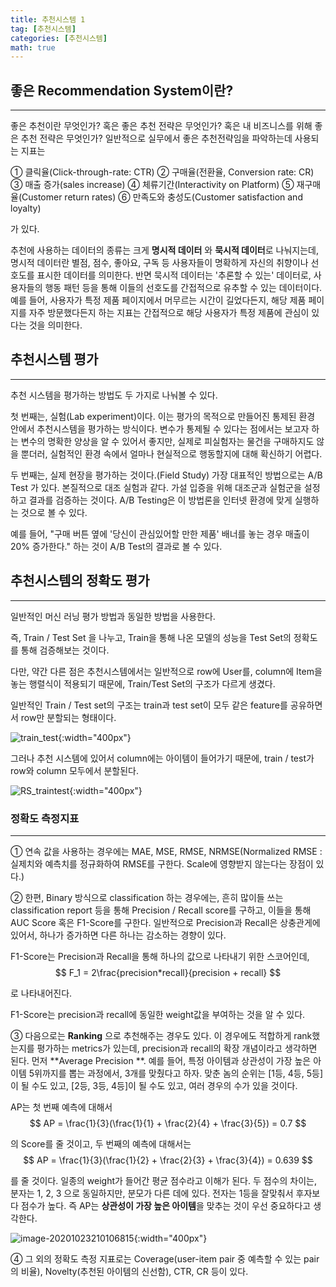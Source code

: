 ```yaml
---
title: 추천시스템 1
tag: [추천시스템]
categories: [추천시스템]
math: true
---
```


## 좋은 Recommendation System이란?

---

좋은 추천이란 무엇인가? 혹은 좋은 추천 전략은 무엇인가? 혹은 내 비즈니스를 위해 좋은 추천 전략은 무엇인가? 일반적으로 실무에서 좋은 추천전략임을 파악하는데 사용되는 지표는

① 클릭율(Click-through-rate: CTR)
② 구매율(전환율, Conversion rate: CR)
③ 매출 증가(sales increase)
④ 체류기간(Interactivity on Platform)
⑤ 재구매율(Customer return rates)
⑥ 만족도와 충성도(Customer satisfaction and loyalty)

가 있다.

추천에 사용하는 데이터의 종류는 크게 **명시적 데이터** 와 **묵시적 데이터**로 나눠지는데, 명시적 데이터란 별점, 점수, 좋아요, 구독 등 사용자들이 명확하게 자신의 취향이나 선호도를 표시한 데이터를 의미한다. 반면 묵시적 데이터는 '추론할 수 있는' 데이터로, 사용자들의 행동 패턴 등을 통해 이들의 선호도를 간접적으로 유추할 수 있는 데이터이다. 예를 들어, 사용자가 특정 제품 페이지에서 머무르는 시간이 길었다든지, 해당 제품 페이지를 자주 방문했다든지 하는 지표는 간접적으로 해당 사용자가 특정 제품에 관심이 있다는 것을 의미한다.

## 추천시스템 평가

---

추천 시스템을 평가하는 방법도 두 가지로 나눠볼 수 있다.

첫 번째는, 실험(Lab experiment)이다. 이는 평가의 목적으로 만들어진 통제된 환경 안에서 추천시스템을 평가하는 방식이다. 변수가 통제될 수 있다는 점에서는 보고자 하는 변수의 명확한 양상을 알 수 있어서 좋지만, 실제로 피실험자는 물건을 구매하지도 않을 뿐더러, 실험적인 환경 속에서 얼마나 현실적으로 행동할지에 대해 확신하기 어렵다. 

두 번째는, 실제 현장을 평가하는 것이다.(Field Study) 가장 대표적인 방법으로는 A/B Test 가 있다. 본질적으로 대조 실험과 같다. 가설 입증을 위해 대조군과 실험군을 설정하고 결과를 검증하는 것이다. A/B Testing은 이 방법론을 인터넷 환경에 맞게 실행하는 것으로 볼 수 있다.

예를 들어, "구매 버튼 옆에 '당신이 관심있어할 만한 제품' 배너를 놓는 경우 매출이 20% 증가한다." 하는 것이 A/B Test의 결과로 볼 수 있다.  

## 추천시스템의 정확도 평가

---

일반적인 머신 러닝 평가 방법과 동일한 방법을 사용한다.

즉, Train / Test Set 을 나누고, Train을 통해 나온 모델의 성능을 Test Set의 정확도를 통해 검증해보는 것이다.

다만, 약간 다른 점은 추천시스템에서는 일반적으로 row에 User를, column에 Item을 놓는 행렬식이 적용되기 때문에, Train/Test Set의 구조가 다르게 생겼다. 

일반적인 Train / Test set의 구조는 train과 test set이 모두 같은 feature를 공유하면서 row만 분할되는 형태이다.

![train_test](https://user-images.githubusercontent.com/37925813/96999775-b5781b80-1570-11eb-9fb0-65ae204dbc33.png){:width="400px"}

그러나 추천 시스템에 있어서 column에는 아이템이 들어가기 때문에, train / test가 row와 column 모두에서 분할된다.

![RS_traintest](https://user-images.githubusercontent.com/37925813/96999769-b3ae5800-1570-11eb-85d7-f74512867094.png){:width="400px"}



### 정확도 측정지표

---

① 연속 값을 사용하는 경우에는 MAE, MSE, RMSE, NRMSE(Normalized RMSE : 실제치와 예측치를 정규화하여 RMSE를 구한다. Scale에 영향받지 않는다는 장점이 있다.)

② 한편, Binary 방식으로 classification 하는 경우에는, 흔히 많이들 쓰는 classification report 등을 통해 Precision / Recall score를 구하고, 이들을 통해 AUC Score 혹은 F1-Score를 구한다. 일반적으로 Precision과 Recall은 상충관게에 있어서, 하나가 증가하면 다른 하나는 감소하는 경향이 있다.

F1-Score는 Precision과 Recall을 통해 하나의 값으로 나타내기 위한 스코어인데,
$$
F_1 = 2\frac{precision*recall}{precision + recall}
$$

로 나타내어진다.

F1-Score는 precision과 recall에 동일한 weight값을 부여하는 것을 알 수 있다.

③ 다음으로는 **Ranking** 으로 추천해주는 경우도 있다. 이 경우에도 적합하게 rank했는지를 평가하는 metrics가 있는데, precision과 recall의 확장 개념이라고 생각하면 된다. 먼저 **Average Precision **. 예를 들어, 특정 아이템과 상관성이 가장 높은 아이템 5위까지를 뽑는 과정에서, 3개를 맞췄다고 하자. 맞춘 놈의 순위는 [1등, 4등, 5등]이 될 수도 있고, [2등, 3등, 4등]이 될 수도 있고, 여러 경우의 수가 있을 것이다. 

AP는 첫 번째 예측에 대해서
$$
AP = \frac{1}{3}(\frac{1}{1} + \frac{2}{4} + \frac{3}{5}) = 0.7
$$


의 Score를 줄 것이고, 두 번째의 예측에 대해서는
$$
AP = \frac{1}{3}(\frac{1}{2} + \frac{2}{3} + \frac{3}{4}) = 0.639
$$

를 줄 것이다. 일종의 weight가 들어간 평균 점수라고 이해가 된다. 두 점수의 차이는, 분자는 1, 2, 3 으로 동일하지만, 분모가 다른 데에 있다. 전자는 1등을 잘맞춰서 후자보다 점수가 높다. 즉 AP는 **상관성이 가장 높은 아이템**을 맞추는 것이 우선 중요하다고 생각한다. 

![image-20201023210106815](https://user-images.githubusercontent.com/37925813/97001167-e3f6f600-1572-11eb-8f74-354313819a0e.png){:width="400px"}



④ 그 외의 정확도 측정 지표로는 Coverage(user-item pair 중 예측할 수 있는 pair의 비율), Novelty(추천된 아이템의 신선함), CTR, CR 등이 있다.